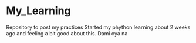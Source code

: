 # My_Learning
Repository to post my practices
Started my phython learning about 2 weeks ago and feeling a bit good about this.
Dami oya na